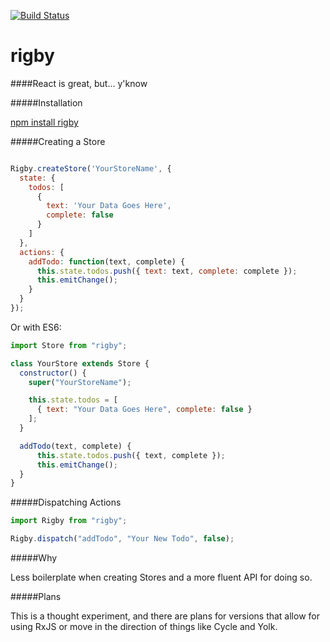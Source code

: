 [![Build Status](https://travis-ci.org/captray/rigby.svg?branch=master)](https://travis-ci.org/captray/rigby)

# rigby

####React is great, but... y'know

#####Installation

[npm install rigby](https://www.npmjs.com/package/rigby)

#####Creating a Store

```javascript

Rigby.createStore('YourStoreName', {
  state: {
    todos: [
      { 
        text: 'Your Data Goes Here',
        complete: false
      }
    ]
  },
  actions: {
    addTodo: function(text, complete) {
      this.state.todos.push({ text: text, complete: complete });
      this.emitChange();
    }
  }
});

```

Or with ES6:

```javascript
import Store from "rigby";

class YourStore extends Store {
  constructor() {
    super("YourStoreName");

    this.state.todos = [ 
      { text: "Your Data Goes Here", complete: false }
    ];
  }

  addTodo(text, complete) {
      this.state.todos.push({ text, complete });
      this.emitChange();
  }
}

```

#####Dispatching Actions

```javascript
import Rigby from "rigby";

Rigby.dispatch("addTodo", "Your New Todo", false);
```

#####Why

Less boilerplate when creating Stores and a more fluent API for doing so.

#####Plans

This is a thought experiment, and there are plans for versions that allow for using RxJS or move in the direction of things like Cycle and Yolk.
